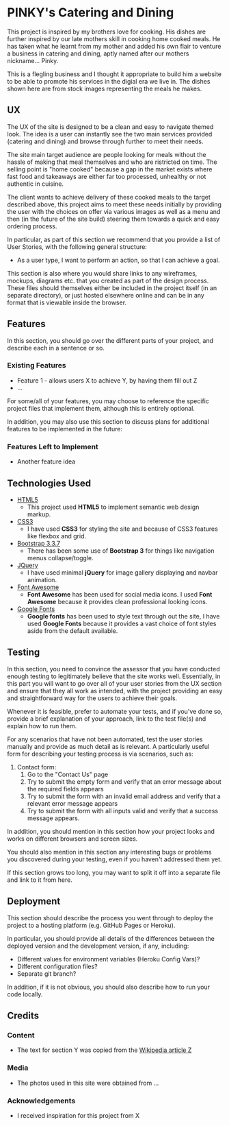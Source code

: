 # PINKY's Catering and Dining

This project is inspired by my brothers love for cooking. His dishes are further inspired by our late mothers skill in cooking home cooked meals. He has taken what he learnt from my mother and added his own flair to venture a business in catering and dining, aptly named after our mothers nickname... Pinky.

This is a flegling business and I thought it appropriate to build him a website to be able to promote his services in the digial era we live in. The dishes shown here are from stock images representing the meals he makes.


## UX

The UX of the site is designed to be a clean and easy to navigate themed look. The idea is a user can instantly see the two main services provided (catering and dining) and browse through further to meet their needs. 

The site main target audience are people looking for meals without the hassle of making that meal themselves and who are ristricted on time. The selling point is "home cooked" because a gap in the market exists where fast food and takeaways are either far too processed, unhealthy or not authentic in cuisine.

The client wants to achieve delivery of these cooked meals to the target described above, this project aims to meet these needs initially by providing the user with the choices on offer via various images as well as a menu and then (in the future of the site build) steering them towards a quick and easy ordering process.  

In particular, as part of this section we recommend that you provide a list of User Stories, with the following general structure:
- As a user type, I want to perform an action, so that I can achieve a goal.

This section is also where you would share links to any wireframes, mockups, diagrams etc. that you created as part of the design process. These files should themselves either be included in the project itself (in an separate directory), or just hosted elsewhere online and can be in any format that is viewable inside the browser.

## Features

In this section, you should go over the different parts of your project, and describe each in a sentence or so.
 
### Existing Features
- Feature 1 - allows users X to achieve Y, by having them fill out Z
- ...

For some/all of your features, you may choose to reference the specific project files that implement them, although this is entirely optional.

In addition, you may also use this section to discuss plans for additional features to be implemented in the future:

### Features Left to Implement
- Another feature idea

## Technologies Used

- [HTML5](https://developer.mozilla.org/en-US/docs/Web/Guide/HTML/HTML5)
    - This project used **HTML5** to implement semantic web design markup.
- [CSS3](https://developer.mozilla.org/en-US/docs/Web/CSS/CSS3)
    - I have used **CSS3** for styling the site and because of CSS3 features like flexbox and grid.
- [Bootstrap 3.3.7](https://getbootstrap.com/docs/3.3/css/)
    - There has been some use of **Bootstrap 3** for things like navigation menus collapse/toggle.
- [JQuery](https://jquery.com)
    - I have used minimal **jQuery** for image gallery displaying and navbar animation.
- [Font Awesome](https://fontawesome.com/)
    - **Font Awesome** has been used for social media icons. I used **Font Awesome** because it provides clean professional looking icons.
- [Google Fonts](https://fonts.google.com/)
    - **Google fonts** has been used to style text through out the site, I have used **Google Fonts** because it provides a vast choice of font styles aside from the default available. 


## Testing

In this section, you need to convince the assessor that you have conducted enough testing to legitimately believe that the site works well. Essentially, in this part you will want to go over all of your user stories from the UX section and ensure that they all work as intended, with the project providing an easy and straightforward way for the users to achieve their goals.

Whenever it is feasible, prefer to automate your tests, and if you've done so, provide a brief explanation of your approach, link to the test file(s) and explain how to run them.

For any scenarios that have not been automated, test the user stories manually and provide as much detail as is relevant. A particularly useful form for describing your testing process is via scenarios, such as:

1. Contact form:
    1. Go to the "Contact Us" page
    2. Try to submit the empty form and verify that an error message about the required fields appears
    3. Try to submit the form with an invalid email address and verify that a relevant error message appears
    4. Try to submit the form with all inputs valid and verify that a success message appears.

In addition, you should mention in this section how your project looks and works on different browsers and screen sizes.

You should also mention in this section any interesting bugs or problems you discovered during your testing, even if you haven't addressed them yet.

If this section grows too long, you may want to split it off into a separate file and link to it from here.

## Deployment

This section should describe the process you went through to deploy the project to a hosting platform (e.g. GitHub Pages or Heroku).

In particular, you should provide all details of the differences between the deployed version and the development version, if any, including:
- Different values for environment variables (Heroku Config Vars)?
- Different configuration files?
- Separate git branch?

In addition, if it is not obvious, you should also describe how to run your code locally.


## Credits

### Content
- The text for section Y was copied from the [Wikipedia article Z](https://en.wikipedia.org/wiki/Z)

### Media
- The photos used in this site were obtained from ...

### Acknowledgements

- I received inspiration for this project from X
